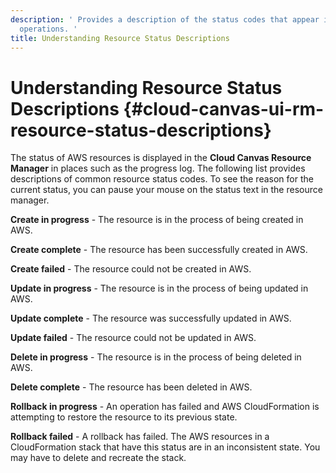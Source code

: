 ```yaml
---
description: ' Provides a description of the status codes that appear in &cloud; resource
  operations. '
title: Understanding Resource Status Descriptions
---
```

# Understanding Resource Status Descriptions {#cloud-canvas-ui-rm-resource-status-descriptions}

The status of AWS resources is displayed in the **Cloud Canvas Resource Manager** in places such as the progress log\. The following list provides descriptions of common resource status codes\. To see the reason for the current status, you can pause your mouse on the status text in the resource manager\.

**Create in progress** - The resource is in the process of being created in AWS\.

**Create complete** - The resource has been successfully created in AWS\.

**Create failed** - The resource could not be created in AWS\.

**Update in progress** - The resource is in the process of being updated in AWS\.

**Update complete** - The resource was successfully updated in AWS\.

**Update failed** - The resource could not be updated in AWS\.

**Delete in progress** - The resource is in the process of being deleted in AWS\.

**Delete complete** - The resource has been deleted in AWS\.

**Rollback in progress** - An operation has failed and AWS CloudFormation is attempting to restore the resource to its previous state\.

**Rollback failed** - A rollback has failed\. The AWS resources in a CloudFormation stack that have this status are in an inconsistent state\. You may have to delete and recreate the stack\.